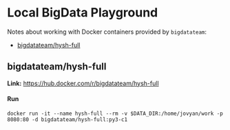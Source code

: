 # Local BigData Playground

Notes about working with Docker containers provided by `bigdatateam`:
* [bigdatateam/hysh-full](#bigdatatean-hysh-full)

## bigdatateam/hysh-full

**Link:** https://hub.docker.com/r/bigdatateam/hysh-full

#### Run

```
docker run -it --name hysh-full --rm -v $DATA_DIR:/home/jovyan/work -p 8080:80 -d bigdatateam/hysh-full:py3-c1
```